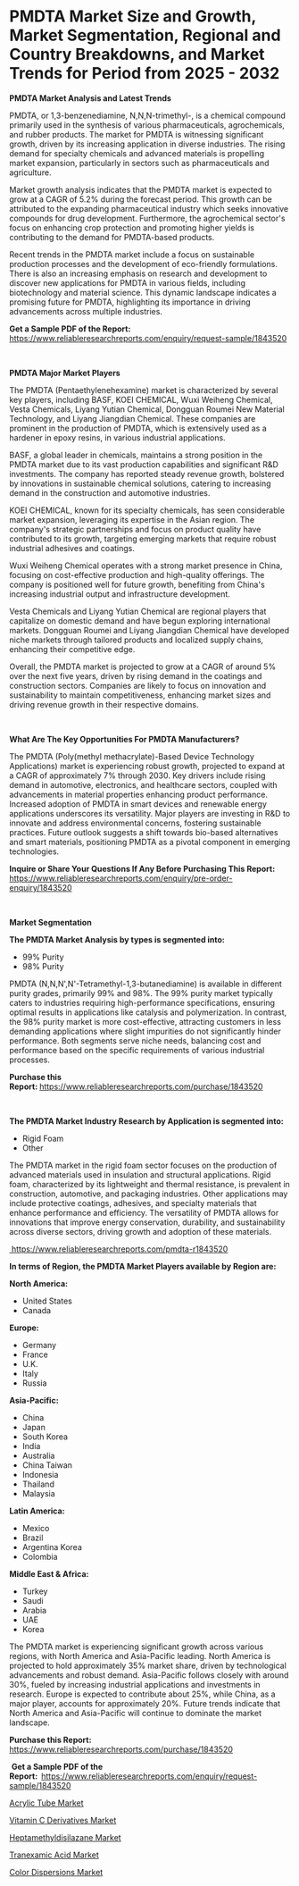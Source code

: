 <p><h1>PMDTA Market Size and Growth, Market Segmentation, Regional and Country Breakdowns, and Market Trends for Period from 2025 -  2032</h1></p><p><strong>PMDTA Market Analysis and Latest Trends</strong></p>
<p><p>PMDTA, or 1,3-benzenediamine, N,N,N-trimethyl-, is a chemical compound primarily used in the synthesis of various pharmaceuticals, agrochemicals, and rubber products. The market for PMDTA is witnessing significant growth, driven by its increasing application in diverse industries. The rising demand for specialty chemicals and advanced materials is propelling market expansion, particularly in sectors such as pharmaceuticals and agriculture.</p><p>Market growth analysis indicates that the PMDTA market is expected to grow at a CAGR of 5.2% during the forecast period. This growth can be attributed to the expanding pharmaceutical industry which seeks innovative compounds for drug development. Furthermore, the agrochemical sector's focus on enhancing crop protection and promoting higher yields is contributing to the demand for PMDTA-based products.</p><p>Recent trends in the PMDTA market include a focus on sustainable production processes and the development of eco-friendly formulations. There is also an increasing emphasis on research and development to discover new applications for PMDTA in various fields, including biotechnology and material science. This dynamic landscape indicates a promising future for PMDTA, highlighting its importance in driving advancements across multiple industries.</p></p>
<p><strong>Get a Sample PDF of the Report:&nbsp;</strong> <a href="https://www.reliableresearchreports.com/enquiry/request-sample/1843520?utm_campaign=37&utm_medium=2&utm_source=Github&utm_content=ia&utm_term=30012025&utm_id=pmdta">https://www.reliableresearchreports.com/enquiry/request-sample/1843520</a></p>
<p>&nbsp;</p>
<p><strong>PMDTA Major Market Players</strong></p>
<p><p>The PMDTA (Pentaethylenehexamine) market is characterized by several key players, including BASF, KOEI CHEMICAL, Wuxi Weiheng Chemical, Vesta Chemicals, Liyang Yutian Chemical, Dongguan Roumei New Material Technology, and Liyang Jiangdian Chemical. These companies are prominent in the production of PMDTA, which is extensively used as a hardener in epoxy resins, in various industrial applications.</p><p>BASF, a global leader in chemicals, maintains a strong position in the PMDTA market due to its vast production capabilities and significant R&D investments. The company has reported steady revenue growth, bolstered by innovations in sustainable chemical solutions, catering to increasing demand in the construction and automotive industries.</p><p>KOEI CHEMICAL, known for its specialty chemicals, has seen considerable market expansion, leveraging its expertise in the Asian region. The company's strategic partnerships and focus on product quality have contributed to its growth, targeting emerging markets that require robust industrial adhesives and coatings.</p><p>Wuxi Weiheng Chemical operates with a strong market presence in China, focusing on cost-effective production and high-quality offerings. The company is positioned well for future growth, benefiting from China's increasing industrial output and infrastructure development.</p><p>Vesta Chemicals and Liyang Yutian Chemical are regional players that capitalize on domestic demand and have begun exploring international markets. Dongguan Roumei and Liyang Jiangdian Chemical have developed niche markets through tailored products and localized supply chains, enhancing their competitive edge.</p><p>Overall, the PMDTA market is projected to grow at a CAGR of around 5% over the next five years, driven by rising demand in the coatings and construction sectors. Companies are likely to focus on innovation and sustainability to maintain competitiveness, enhancing market sizes and driving revenue growth in their respective domains.</p></p>
<p>&nbsp;</p>
<p><strong>What Are The Key Opportunities For PMDTA Manufacturers?</strong></p>
<p><p>The PMDTA (Poly(methyl methacrylate)-Based Device Technology Applications) market is experiencing robust growth, projected to expand at a CAGR of approximately 7% through 2030. Key drivers include rising demand in automotive, electronics, and healthcare sectors, coupled with advancements in material properties enhancing product performance. Increased adoption of PMDTA in smart devices and renewable energy applications underscores its versatility. Major players are investing in R&D to innovate and address environmental concerns, fostering sustainable practices. Future outlook suggests a shift towards bio-based alternatives and smart materials, positioning PMDTA as a pivotal component in emerging technologies.</p></p>
<p><strong>Inquire or Share Your Questions If Any Before Purchasing This Report:</strong> <a href="https://www.reliableresearchreports.com/enquiry/pre-order-enquiry/1843520?utm_campaign=37&utm_medium=2&utm_source=Github&utm_content=ia&utm_term=30012025&utm_id=pmdta">https://www.reliableresearchreports.com/enquiry/pre-order-enquiry/1843520</a></p>
<p>&nbsp;</p>
<p><strong>Market Segmentation</strong></p>
<p><strong>The PMDTA Market Analysis by types is segmented into:</strong></p>
<p><ul><li>99% Purity</li><li>98% Purity</li></ul></p>
<p><p>PMDTA (N,N,N',N'-Tetramethyl-1,3-butanediamine) is available in different purity grades, primarily 99% and 98%. The 99% purity market typically caters to industries requiring high-performance specifications, ensuring optimal results in applications like catalysis and polymerization. In contrast, the 98% purity market is more cost-effective, attracting customers in less demanding applications where slight impurities do not significantly hinder performance. Both segments serve niche needs, balancing cost and performance based on the specific requirements of various industrial processes.</p></p>
<p><strong>Purchase this Report:&nbsp;</strong><a href="https://www.reliableresearchreports.com/purchase/1843520?utm_campaign=37&utm_medium=2&utm_source=Github&utm_content=ia&utm_term=30012025&utm_id=pmdta">https://www.reliableresearchreports.com/purchase/1843520</a></p>
<p>&nbsp;</p>
<p><strong>The PMDTA Market Industry Research by Application is segmented into:</strong></p>
<p><ul><li>Rigid Foam</li><li>Other</li></ul></p>
<p><p>The PMDTA market in the rigid foam sector focuses on the production of advanced materials used in insulation and structural applications. Rigid foam, characterized by its lightweight and thermal resistance, is prevalent in construction, automotive, and packaging industries. Other applications may include protective coatings, adhesives, and specialty materials that enhance performance and efficiency. The versatility of PMDTA allows for innovations that improve energy conservation, durability, and sustainability across diverse sectors, driving growth and adoption of these materials.</p></p>
<p><a href="https://www.reliableresearchreports.com/pmdta-r1843520?utm_campaign=37&utm_medium=2&utm_source=Github&utm_content=ia&utm_term=30012025&utm_id=pmdta">&nbsp;https://www.reliableresearchreports.com/pmdta-r1843520</a></p>
<p><strong>In terms of Region, the PMDTA Market Players available by Region are:</strong></p>
<p>
    <p> <strong> North America: </strong>
        <ul>
            <li>United States</li>
            <li>Canada</li>
        </ul>
        </p> 
    <p> <strong> Europe: </strong>
        <ul>
            <li>Germany</li>
            <li>France</li>
            <li>U.K.</li>
            <li>Italy</li>
            <li>Russia</li>
        </ul>
        </p> 
    <p> <strong> Asia-Pacific: </strong>
        <ul>
            <li>China</li>
            <li>Japan</li>
            <li>South Korea</li>
            <li>India</li>
            <li>Australia</li>
            <li>China Taiwan</li>
            <li>Indonesia</li>
            <li>Thailand</li>
            <li>Malaysia</li>
        </ul>
        </p> 
    <p> <strong> Latin America: </strong>
        <ul>
            <li>Mexico</li>
            <li>Brazil</li>
            <li>Argentina Korea</li>
            <li>Colombia</li>
        </ul>
        </p> 
    <p> <strong> Middle East & Africa: </strong>
        <ul>
            <li>Turkey</li>
            <li>Saudi</li>
            <li>Arabia</li>
            <li>UAE</li>
            <li>Korea</li>
        </ul>
    </p>
    </p>
<p><p>The PMDTA market is experiencing significant growth across various regions, with North America and Asia-Pacific leading. North America is projected to hold approximately 35% market share, driven by technological advancements and robust demand. Asia-Pacific follows closely with around 30%, fueled by increasing industrial applications and investments in research. Europe is expected to contribute about 25%, while China, as a major player, accounts for approximately 20%. Future trends indicate that North America and Asia-Pacific will continue to dominate the market landscape.</p></p>
<p><strong>Purchase this Report: </strong><a href="https://www.reliableresearchreports.com/purchase/1843520?utm_campaign=37&utm_medium=2&utm_source=Github&utm_content=ia&utm_term=30012025&utm_id=pmdta">https://www.reliableresearchreports.com/purchase/1843520</a></p>
<p>&nbsp;<strong>Get a Sample PDF of the Report:&nbsp;&nbsp;</strong><a href="https://www.reliableresearchreports.com/enquiry/request-sample/1843520?utm_campaign=37&utm_medium=2&utm_source=Github&utm_content=ia&utm_term=30012025&utm_id=pmdta">https://www.reliableresearchreports.com/enquiry/request-sample/1843520</a></p>
<p><strong></strong></p>
<p><p><a href="https://github.com/namaqbagels64/Market-Research-Report-List-1/blob/main/acrylic-tube-market.md?utm_campaign=37&utm_medium=2&utm_source=Github&utm_content=ia&utm_term=30012025&utm_id=pmdta">Acrylic Tube Market</a></p><p><a href="https://github.com/vitrilaoire/Market-Research-Report-List-1/blob/main/vitamin-c-derivatives-market.md?utm_campaign=37&utm_medium=2&utm_source=Github&utm_content=ia&utm_term=30012025&utm_id=pmdta">Vitamin C Derivatives Market</a></p><p><a href="https://github.com/nabadeneme/Market-Research-Report-List-1/blob/main/heptamethyldisilazane-market.md?utm_campaign=37&utm_medium=2&utm_source=Github&utm_content=ia&utm_term=30012025&utm_id=pmdta">Heptamethyldisilazane Market</a></p><p><a href="https://github.com/ramraomeyie/Market-Research-Report-List-1/blob/main/tranexamic-acid-market.md?utm_campaign=37&utm_medium=2&utm_source=Github&utm_content=ia&utm_term=30012025&utm_id=pmdta">Tranexamic Acid Market</a></p><p><a href="https://github.com/ovtkosle/Market-Research-Report-List-1/blob/main/color-dispersions-market.md?utm_campaign=37&utm_medium=2&utm_source=Github&utm_content=ia&utm_term=30012025&utm_id=pmdta">Color Dispersions Market</a></p></p>